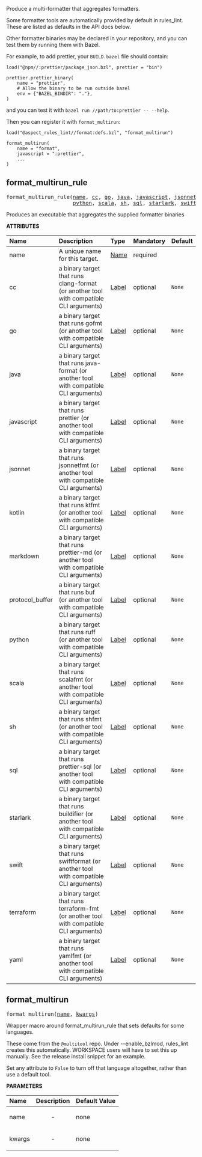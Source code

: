 <!-- Generated with Stardoc: http://skydoc.bazel.build -->

Produce a multi-formatter that aggregates formatters.

Some formatter tools are automatically provided by default in rules_lint.
These are listed as defaults in the API docs below.

Other formatter binaries may be declared in your repository, and you can test them by running
them with Bazel.

For example, to add prettier, your `BUILD.bazel` file should contain:

```
load("@npm//:prettier/package_json.bzl", prettier = "bin")

prettier.prettier_binary(
    name = "prettier",
    # Allow the binary to be run outside bazel
    env = {"BAZEL_BINDIR": "."},
)
```

and you can test it with `bazel run //path/to:prettier -- --help`.

Then you can register it with `format_multirun`:

```
load("@aspect_rules_lint//format:defs.bzl", "format_multirun")

format_multirun(
    name = "format",
    javascript = ":prettier",
    ...
)
```


<a id="format_multirun_rule"></a>

## format_multirun_rule

<pre>
format_multirun_rule(<a href="#format_multirun_rule-name">name</a>, <a href="#format_multirun_rule-cc">cc</a>, <a href="#format_multirun_rule-go">go</a>, <a href="#format_multirun_rule-java">java</a>, <a href="#format_multirun_rule-javascript">javascript</a>, <a href="#format_multirun_rule-jsonnet">jsonnet</a>, <a href="#format_multirun_rule-kotlin">kotlin</a>, <a href="#format_multirun_rule-markdown">markdown</a>, <a href="#format_multirun_rule-protocol_buffer">protocol_buffer</a>,
                     <a href="#format_multirun_rule-python">python</a>, <a href="#format_multirun_rule-scala">scala</a>, <a href="#format_multirun_rule-sh">sh</a>, <a href="#format_multirun_rule-sql">sql</a>, <a href="#format_multirun_rule-starlark">starlark</a>, <a href="#format_multirun_rule-swift">swift</a>, <a href="#format_multirun_rule-terraform">terraform</a>, <a href="#format_multirun_rule-yaml">yaml</a>)
</pre>

Produces an executable that aggregates the supplied formatter binaries

**ATTRIBUTES**


| Name  | Description | Type | Mandatory | Default |
| :------------- | :------------- | :------------- | :------------- | :------------- |
| <a id="format_multirun_rule-name"></a>name |  A unique name for this target.   | <a href="https://bazel.build/concepts/labels#target-names">Name</a> | required |  |
| <a id="format_multirun_rule-cc"></a>cc |  a binary target that runs clang-format (or another tool with compatible CLI arguments)   | <a href="https://bazel.build/concepts/labels">Label</a> | optional | <code>None</code> |
| <a id="format_multirun_rule-go"></a>go |  a binary target that runs gofmt (or another tool with compatible CLI arguments)   | <a href="https://bazel.build/concepts/labels">Label</a> | optional | <code>None</code> |
| <a id="format_multirun_rule-java"></a>java |  a binary target that runs java-format (or another tool with compatible CLI arguments)   | <a href="https://bazel.build/concepts/labels">Label</a> | optional | <code>None</code> |
| <a id="format_multirun_rule-javascript"></a>javascript |  a binary target that runs prettier (or another tool with compatible CLI arguments)   | <a href="https://bazel.build/concepts/labels">Label</a> | optional | <code>None</code> |
| <a id="format_multirun_rule-jsonnet"></a>jsonnet |  a binary target that runs jsonnetfmt (or another tool with compatible CLI arguments)   | <a href="https://bazel.build/concepts/labels">Label</a> | optional | <code>None</code> |
| <a id="format_multirun_rule-kotlin"></a>kotlin |  a binary target that runs ktfmt (or another tool with compatible CLI arguments)   | <a href="https://bazel.build/concepts/labels">Label</a> | optional | <code>None</code> |
| <a id="format_multirun_rule-markdown"></a>markdown |  a binary target that runs prettier-md (or another tool with compatible CLI arguments)   | <a href="https://bazel.build/concepts/labels">Label</a> | optional | <code>None</code> |
| <a id="format_multirun_rule-protocol_buffer"></a>protocol_buffer |  a binary target that runs buf (or another tool with compatible CLI arguments)   | <a href="https://bazel.build/concepts/labels">Label</a> | optional | <code>None</code> |
| <a id="format_multirun_rule-python"></a>python |  a binary target that runs ruff (or another tool with compatible CLI arguments)   | <a href="https://bazel.build/concepts/labels">Label</a> | optional | <code>None</code> |
| <a id="format_multirun_rule-scala"></a>scala |  a binary target that runs scalafmt (or another tool with compatible CLI arguments)   | <a href="https://bazel.build/concepts/labels">Label</a> | optional | <code>None</code> |
| <a id="format_multirun_rule-sh"></a>sh |  a binary target that runs shfmt (or another tool with compatible CLI arguments)   | <a href="https://bazel.build/concepts/labels">Label</a> | optional | <code>None</code> |
| <a id="format_multirun_rule-sql"></a>sql |  a binary target that runs prettier-sql (or another tool with compatible CLI arguments)   | <a href="https://bazel.build/concepts/labels">Label</a> | optional | <code>None</code> |
| <a id="format_multirun_rule-starlark"></a>starlark |  a binary target that runs buildifier (or another tool with compatible CLI arguments)   | <a href="https://bazel.build/concepts/labels">Label</a> | optional | <code>None</code> |
| <a id="format_multirun_rule-swift"></a>swift |  a binary target that runs swiftformat (or another tool with compatible CLI arguments)   | <a href="https://bazel.build/concepts/labels">Label</a> | optional | <code>None</code> |
| <a id="format_multirun_rule-terraform"></a>terraform |  a binary target that runs terraform-fmt (or another tool with compatible CLI arguments)   | <a href="https://bazel.build/concepts/labels">Label</a> | optional | <code>None</code> |
| <a id="format_multirun_rule-yaml"></a>yaml |  a binary target that runs yamlfmt (or another tool with compatible CLI arguments)   | <a href="https://bazel.build/concepts/labels">Label</a> | optional | <code>None</code> |


<a id="format_multirun"></a>

## format_multirun

<pre>
format_multirun(<a href="#format_multirun-name">name</a>, <a href="#format_multirun-kwargs">kwargs</a>)
</pre>

Wrapper macro around format_multirun_rule that sets defaults for some languages.

These come from the `@multitool` repo.
Under --enable_bzlmod, rules_lint creates this automatically.
WORKSPACE users will have to set this up manually. See the release install snippet for an example.

Set any attribute to `False` to turn off that language altogether, rather than use a default tool.

**PARAMETERS**


| Name  | Description | Default Value |
| :------------- | :------------- | :------------- |
| <a id="format_multirun-name"></a>name |  <p align="center"> - </p>   |  none |
| <a id="format_multirun-kwargs"></a>kwargs |  <p align="center"> - </p>   |  none |


